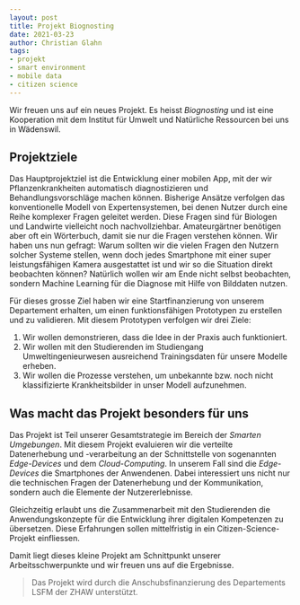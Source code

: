 ```yaml
--- 
layout: post
title: Projekt Biognosting
date: 2021-03-23
author: Christian Glahn
tags: 
- projekt
- smart environment
- mobile data
- citizen science
---
```


Wir freuen uns auf ein neues Projekt. Es heisst *Biognosting* und ist eine Kooperation mit dem Institut für Umwelt und Natürliche Ressourcen bei uns in Wädenswil. 

## Projektziele 

Das Hauptprojektziel ist die Entwicklung einer mobilen App, mit der wir Pflanzenkrankheiten automatisch diagnostizieren und Behandlungsvorschläge machen können. Bisherige Ansätze verfolgen das konventionelle Modell von Expertensystemen, bei denen Nutzer durch eine Reihe komplexer Fragen geleitet werden. Diese Fragen sind für Biologen und Landwirte vielleicht noch nachvollziehbar. Amateurgärtner benötigen aber oft ein Wörterbuch, damit sie nur die Fragen verstehen können. Wir haben uns nun gefragt: Warum sollten wir die vielen Fragen den Nutzern solcher Systeme stellen, wenn doch jedes Smartphone mit einer super leistungsfähigen Kamera ausgestattet ist und wir so die Situation direkt beobachten können? Natürlich wollen wir am Ende nicht selbst beobachten, sondern Machine Learning für die Diagnose mit Hilfe von Bilddaten nutzen.

Für dieses grosse Ziel haben wir eine Startfinanzierung von unserem Departement erhalten, um einen funktionsfähigen Prototypen zu erstellen und zu validieren. Mit diesem Prototypen verfolgen wir drei Ziele: 

1. Wir wollen demonstrieren, dass die Idee in der Praxis auch funktioniert. 
2. Wir wollen mit den Studierenden im Studiengang Umweltingenieurwesen ausreichend Trainingsdaten für unsere Modelle erheben.
3. Wir wollen die Prozesse verstehen, um unbekannte bzw. noch nicht klassifizierte Krankheitsbilder in unser Modell aufzunehmen.

## Was macht das Projekt besonders für uns

Das Projekt ist Teil unserer Gesamtstrategie im Bereich der *Smarten Umgebungen*. Mit diesem Projekt evaluieren wir die verteilte Datenerhebung und -verarbeitung an der Schnittstelle von sogenannten *Edge-Devices* und dem *Cloud-Computing*. In unserem Fall sind die *Edge-Devices* die Smartphones der Anwendenen. Dabei interessiert uns nicht nur die technischen Fragen der Datenerhebung und der Kommunikation, sondern auch die Elemente der Nutzererlebnisse. 

Gleichzeitig erlaubt uns die Zusammenarbeit mit den Studierenden die Anwendungskonzepte für die Entwicklung ihrer digitalen Kompetenzen zu übersetzen. Diese Erfahrungen sollen mittelfristig in ein Citizen-Science-Projekt einfliessen. 

Damit liegt dieses kleine Projekt am Schnittpunkt unserer Arbeitsschwerpunkte und wir freuen uns auf die Ergebnisse.

> Das Projekt wird durch die Anschubsfinanzierung des Departements LSFM der ZHAW unterstützt. 
